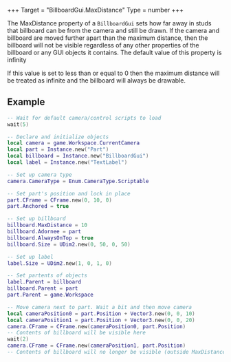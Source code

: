 +++
Target = "BillboardGui.MaxDistance"
Type = number
+++

The MaxDistance property of a `BillboardGui` sets how far away in studs that billboard can be from the camera and still be drawn. If the camera and billboard are moved further apart than the maximum distance, then the billboard will not be visible regardless of any other properties of the billboard or any GUI objects it contains. The default value of this property is infinityIf this value is set to less than or equal to 0 then the maximum distance will be treated as infinite and the billboard will always be drawable.## Example```lua-- Wait for default camera/control scripts to loadwait(5)-- Declare and initialize objectslocal camera = game.Workspace.CurrentCameralocal part = Instance.new("Part")local billboard = Instance.new("BillboardGui")local label = Instance.new("TextLabel")-- Set up camera typecamera.CameraType = Enum.CameraType.Scriptable-- Set part's position and lock in placepart.CFrame = CFrame.new(0, 10, 0)part.Anchored = true-- Set up billboardbillboard.MaxDistance = 10billboard.Adornee = partbillboard.AlwaysOnTop = truebillboard.Size = UDim2.new(0, 50, 0, 50)-- Set up labellabel.Size = UDim2.new(1, 0, 1, 0)-- Set partents of objectslabel.Parent = billboardbillboard.Parent = partpart.Parent = game.Workspace-- Move camera next to part. Wait a bit and then move cameralocal cameraPosition0 = part.Position + Vector3.new(0, 0, 10)local cameraPosition1 = part.Position + Vector3.new(0, 0, 20)camera.CFrame = CFrame.new(cameraPosition0, part.Position)-- Contents of billboard will be visible herewait(2)camera.CFrame = CFrame.new(cameraPosition1, part.Position)-- Contents of billboard will no longer be visible (outside MaxDistance)```